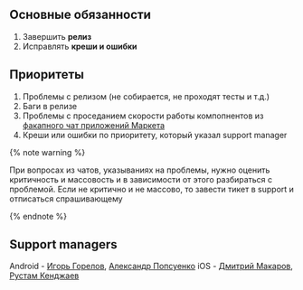 ## Основные обязанности

1. Завершить **релиз**
2. Исправлять **креши и ошибки**


## Приоритеты

1. Проблемы с релизом (не собирается, не проходят тесты и т.д.)
2. Баги в релизе
3. Проблемы с проседанием скорости работы компопнентов из [факапного чат приложений Маркета](https://h.yandex-team.ru/?https%3A%2F%2Ft.me%2Fjoinchat%2FChXJS0EO3uLritQ3WHoS4w)
4. Креши или ошибки по приоритету, который указал support manager

{% note warning %}

При вопросах из чатов, указываниях на проблемы, нужно оценить критичность и массовость и в зависимости от этого разбираться с проблемой. Если не критично и не массово, то завести тикет в support и отписаться спрашивающему

{% endnote %}

## Support managers

Android - [Игорь Горелов](https://staff.yandex-team.ru/i-gorelov), [Александр Попсуенко](https://staff.yandex-team.ru/apopsuenko)
iOS - [Дмитрий Макаров](https://staff.yandex-team.ru/psydmm), [Рустам Кенджаев](https://staff.yandex-team.ru/rkendzhaev)

